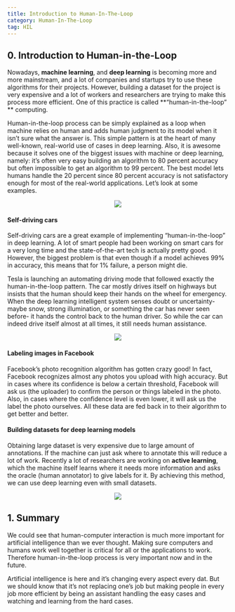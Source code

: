 ```yaml
---
title: Introduction to Human-In-The-Loop
category: Human-In-The-Loop
tag: HIL
---
```



## 0. Introduction to Human-in-the-Loop

Nowadays, **machine learning**, and **deep learning** is becoming more and more mainstream, and a lot of companies and startups try to use these algorithms for their projects. However, building a dataset for the project is very expensive and a lot of workers and researchers are trying to make this process more efficient. One of this practice is called **“human-in-the-loop” ** computing.

Human-in-the-loop process can be simply explained as a loop when machine relies on human and adds human judgment to its model when it isn’t sure what the answer is. This simple pattern is at the heart of many well-known, real-world use of cases in deep learning. Also, it is awesome because it solves one of the biggest issues with machine or deep learning, namely: it’s often very easy building an algorithm to 80 percent accuracy but often impossible to get an algorithm to 99 percent. The best model lets humans handle the 20 percent since 80 percent accuracy is not satisfactory enough for most of the real-world applications. Let’s look at some examples.

<center><img src="https://i.imgur.com/B6wrT0L.jpg"></center>

#### Self-driving cars

Self-driving cars are a great example of implementing “human-in-the-loop” in deep learning. A lot of smart people had been working on smart cars for a very long time and the state-of-the-art tech is actually pretty good. However, the biggest problem is that even though if a model achieves 99% in accuracy, this means that for 1% failure, a person might die.

Tesla is launching an automating driving mode that followed exactly the human-in-the-loop pattern. The car mostly drives itself on highways but insists that the human should keep their hands on the wheel for emergency. When the deep learning intelligent system senses doubt or uncertainty- maybe snow, strong illumination, or something the car has never seen before- it hands the control back to the human driver. So while the car can indeed drive itself almost at all times, it still needs human assistance.

<center><img src=”https://i.imgur.com/dOMkiIj.png”></center>


#### Labeling images in Facebook

Facebook’s photo recognition algorithm has gotten crazy good! In fact, Facebook recognizes almost any photos you upload with high accuracy. But in cases where its confidence is below a certain threshold, Facebook will ask us (the uploader) to confirm the person or things labeled in the photo. Also, in cases where the confidence level is even lower, it will ask us the label the photo ourselves. All these data are fed back in to their algorithm to get better and better.

#### Building datasets for deep learning models

Obtaining large dataset is very expensive due to large amount of annotations. If the machine can just ask where to annotate this will reduce a lot of work. Recently a lot of researchers are working on **active learning**, which the machine itself learns where it needs more information and asks the oracle (human annotator) to give labels for it. By achieving this method, we can use deep learning even with small datasets.

<center><img src=”https://i.imgur.com/TZENn51.png”></center>


## 1. Summary

We could see that human-computer interaction is much more important for artificial intelligence than we ever thought. Making sure computers and humans work well together is critical for all or the applications to work. Therefore human-in-the-loop process is very important now and in the future. 

Artificial intelligence is here and it’s changing every aspect every dat. But we should know that it’s not replacing one’s job but making people in every job more efficient by being an assistant handling the easy cases and watching and learning from the hard cases. 
